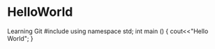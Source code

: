 # HelloWorld
Learning Git
#include<istream>
  using namespace std;
  int main ()
  { 
  cout<<"Hello World";
  }
  
